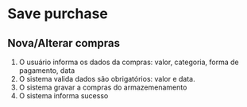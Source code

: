 # Save purchase

## Nova/Alterar compras

1. O usuário informa os dados da compras: valor, categoria, forma de pagamento, data
2. O sistema valida dados são obrigatórios: valor e data.
3. O sistema gravar a compras do armazemenamento
4. O sistema informa sucesso
